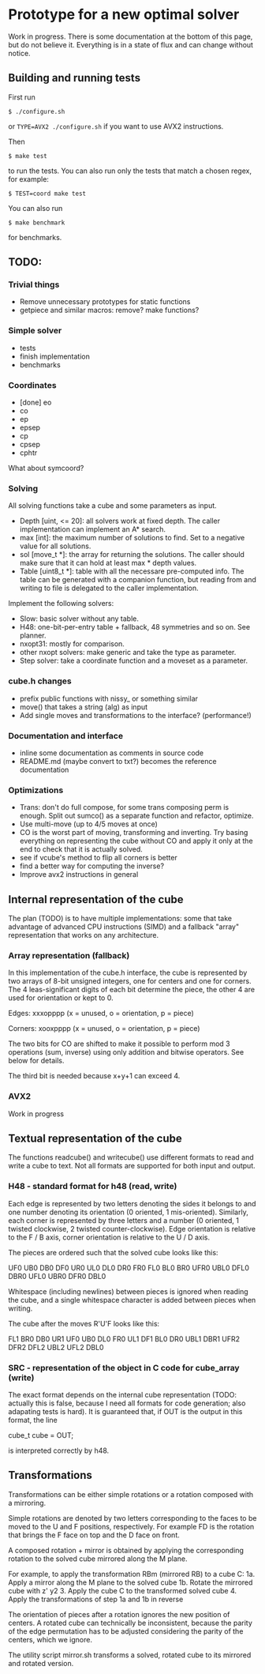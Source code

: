 # Prototype for a new optimal solver

Work in progress. There is some documentation at the bottom of this page,
but do not believe it. Everything is in a state of flux and can change
without notice.

## Building and running tests

First run

```
$ ./configure.sh
```

or `TYPE=AVX2 ./configure.sh` if you want to use AVX2 instructions.

Then

```
$ make test
```

to run the tests. You can also run only the tests that match a chosen
regex, for example:

```
$ TEST=coord make test
```

You can also run

```
$ make benchmark
```

for benchmarks.

## TODO:

### Trivial things

* Remove unnecessary prototypes for static functions
* getpiece and similar macros: remove? make functions?

### Simple solver

* tests
* finish implementation
* benchmarks

### Coordinates

* [done] eo
* co
* ep
* epsep
* cp
* cpsep
* cphtr

What about symcoord?

### Solving

All solving functions take a cube and some parameters as input.

* Depth [uint, <= 20]: all solvers work at fixed depth. The caller
  implementation can implement an A* search.
* max [int]: the maximum number of solutions to find. Set to a negative
  value for all solutions.
* sol [move_t *]: the array for returning the solutions. The caller
  should make sure that it can hold at least max * depth values.
* Table [uint8_t *]: table with all the necessare pre-computed info.
  The table can be generated with a companion function, but reading
  from and writing to file is delegated to the caller implementation.

Implement the following solvers:
* Slow: basic solver without any table.
* H48: one-bit-per-entry table + fallback, 48 symmetries and so on.
  See planner.
* nxopt31: mostly for comparison.
* other nxopt solvers: make generic and take the type as parameter.
* Step solver: take a coordinate function and a moveset as a parameter.

### cube.h changes

* prefix public functions with nissy_ or something similar
* move() that takes a string (alg) as input
* Add single moves and transformations to the interface? (performance!)

### Documentation and interface

* inline some documentation as comments in source code
* README.md (maybe convert to txt?) becomes the reference documentation

### Optimizations

* Trans: don't do full compose, for some trans composing perm is enough.
  Split out sumco() as a separate function and refactor, optimize.
* Use multi-move (up to 4/5 moves at once)
* CO is the worst part of moving, transforming and inverting. Try basing
  everything on representing the cube without CO and apply it only at the
  end to check that it is actually solved.
* see if vcube's method to flip all corners is better
* find a better way for computing the inverse?
* Improve avx2 instructions in general

## Internal representation of the cube

The plan (TODO) is to have multiple implementations: some that
take advantage of advanced CPU instructions (SIMD) and a fallback
"array" representation that works on any architecture.

### Array representation (fallback)

In this implementation of the cube.h interface, the cube is represented
by two arrays of 8-bit unsigned integers, one for centers and one for
corners.  The 4 leas-significant digits of each bit determine the piece,
the other 4 are used for orientation or kept to 0.

Edges:
        xxxopppp (x = unused, o = orientation, p = piece)

Corners:
        xooxpppp (x = unused, o = orientation, p = piece)

The two bits for CO are shifted to make it possible to perform mod 3
operations (sum, inverse) using only addition and bitwise operators.
See below for details.

The third bit is needed because x+y+1 can exceed 4.

### AVX2

Work in progress


## Textual representation of the cube

The functions readcube() and writecube() use different formats to read
and write a cube to text. Not all formats are supported for both input
and output.

### H48 - standard format for h48 (read, write)

Each edge is represented by two letters denoting the sides it belongs to
and one number denoting its orientation (0 oriented, 1 mis-oriented).
Similarly, each corner is represented by three letters and a number
(0 oriented, 1 twisted clockwise, 2 twisted counter-clockwise).
Edge orientation is relative to the F / B axis, corner orientation is
relative to the U / D axis.

The pieces are ordered such that the solved cube looks like this:

UF0 UB0 DB0 DF0 UR0 UL0 DL0 DR0 FR0 FL0 BL0 BR0
UFR0 UBL0 DFL0 DBR0 UFL0 UBR0 DFR0 DBL0

Whitespace (including newlines) between pieces is ignored when reading
the cube, and a single whitespace character is added between pieces
when writing.

The cube after the moves R'U'F looks like this:

FL1 BR0 DB0 UR1 UF0 UB0 DL0 FR0 UL1 DF1 BL0 DR0
UBL1 DBR1 UFR2 DFR2 DFL2 UBL2 UFL2 DBL0

### SRC - representation of the object in C code for cube_array (write)

The exact format depends on the internal cube representation (TODO: actually
this is false, because I need all formats for code generation; also adapating
tests is hard). It is guaranteed that, if OUT is the output in this format,
the line

cube_t cube = OUT;

is interpreted correctly by h48.


## Transformations

Transformations can be either simple rotations or a rotation composed
with a mirroring.

Simple rotations are denoted by two letters corresponding to the faces
to be moved to the U and F positions, respectively. For example FD is
the rotation that brings the F face on top and the D face on front.

A composed rotation + mirror is obtained by applying the corresponding
rotation to the solved cube mirrored along the M plane.

For example, to apply the transformation RBm (mirrored RB) to a cube C:
	1a. Apply a mirror along the M plane to the solved cube
	1b. Rotate the mirrored cube with z' y2
	3.  Apply the cube C to the transformed solved cube
	4.  Apply the transformations of step 1a and 1b in reverse

The orientation of pieces after a rotation ignores the new position
of centers.  A rotated cube can technically be inconsistent, because
the parity of the edge permutation has to be adjusted considering the
parity of the centers, which we ignore.

The utility script mirror.sh transforms a solved, rotated cube to its
mirrored and rotated version.
